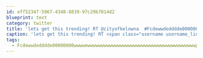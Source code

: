 ```yaml
---
id: eff52347-5967-4348-8839-97c29b7014d2
blueprint: text
category: twitter
title: 'lets get this trending! RT @cityofkelowna  #Fcdewwdedddde00000000wwwwewwwwwwwwwwwwwwwwwwwwwwwwwwwwwwwwwwwwwwwwpwwwwwwwwwwww'
caption: 'lets get this trending! RT <span class="username username_linked">@<a href="https://twitter.com/cityofkelowna" title="City of Kelowna">cityofkelowna</a></span>  <span class="hashtag hashtag_local">#<a href="http://tweettemp.darylchymko.ca/?tag=fcdewwdedddde00000000wwwwewwwwwwwwwwwwwwwwwwwwwwwwwwwwwwwwwwwwwwwwpwwwwwwwwwwww">Fcdewwdedddde00000000wwwwewwwwwwwwwwwwwwwwwwwwwwwwwwwwwwwwwwwwwwwwpwwwwwwwwwwww</a>'
tags:
  - Fcdewwdedddde00000000wwwwewwwwwwwwwwwwwwwwwwwwwwwwwwwwwwwwwwwwwwwwpwwwwwwwwwwww
---
```

